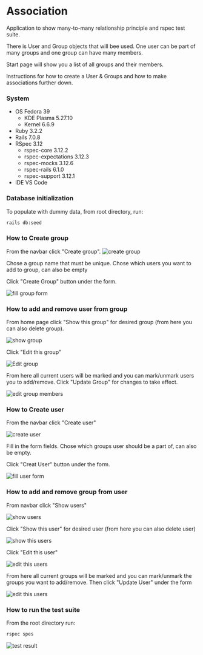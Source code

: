 # Association 

Application to show many-to-many relationship principle and rspec test suite.

There is User and Group objects that will bee used. One user can be part of many groups and one group can have many members.

Start page will show you a list of all groups and their members.

Instructions for how to create a User & Groups and how to make associations further down.

### System

- OS Fedora 39
    - KDE Plasma 5.27.10
    - Kernel 6.6.9
- Ruby 3.2.2
- Rails 7.0.8
- RSpec 3.12
    - rspec-core 3.12.2
    - rspec-expectations 3.12.3
    - rspec-mocks 3.12.6
    - rspec-rails 6.1.0
    - rspec-support 3.12.1
- IDE VS Code

### Database initialization

To populate with dummy data, from root directory, run:
```bash
rails db:seed
```

### How to Create group

From the navbar click "Create group".
![create group](app/assets/images/create_group_button_navbar.png)

Chose a group name that must be unique.
Chose which users you want to add to group, can also be empty

Click "Create Group" button under the form.

![fill group form](app/assets/images/fill_in_group_form_and_click_create.png)

### How to add and remove user from group

From home page click "Show this group" for desired group (from here you can also delete group).

![show group](app/assets/images/show_group_button.png)

Click "Edit this group"

![Edit group](app/assets/images/edit_this_group_button.png)

From here all current users will be marked and you can mark/unmark users you to add/remove.
Click "Update Group" for changes to take effect.

![edit group members](app/assets/images/edit_group_members_and_click_update_group.png)

### How to Create user

From the navbar click "Create user"

![create user](app/assets/images/create_user_button_navbar.png)

Fill in the form fields.
Chose which groups user should be a part of, can also be empty.

Click "Creat User" button under the form.

![fill user form](app/assets/images/fill_in_user_form_and_click_create.png)

### How to add and remove group from user

From navbar click "Show users"

![show users](app/assets/images/show_user_button_navbar.png)

Click "Show this user" for desired user (from here you can also delete user)

![show this users](app/assets/images/show_this_user.png)

Click "Edit this user"

![edit this users](app/assets/images/edit_this_user_button.png)

From here all current groups will be marked and you can mark/unmark the groups you want to add/remove.
Then click "Update User" under the form

![edit this users](app/assets/images/edit_this_user_button.png)



### How to run the test suite

From the root directory run:
```bash
rspec spes
```
![test result](app/assets/images/test_result.png)
